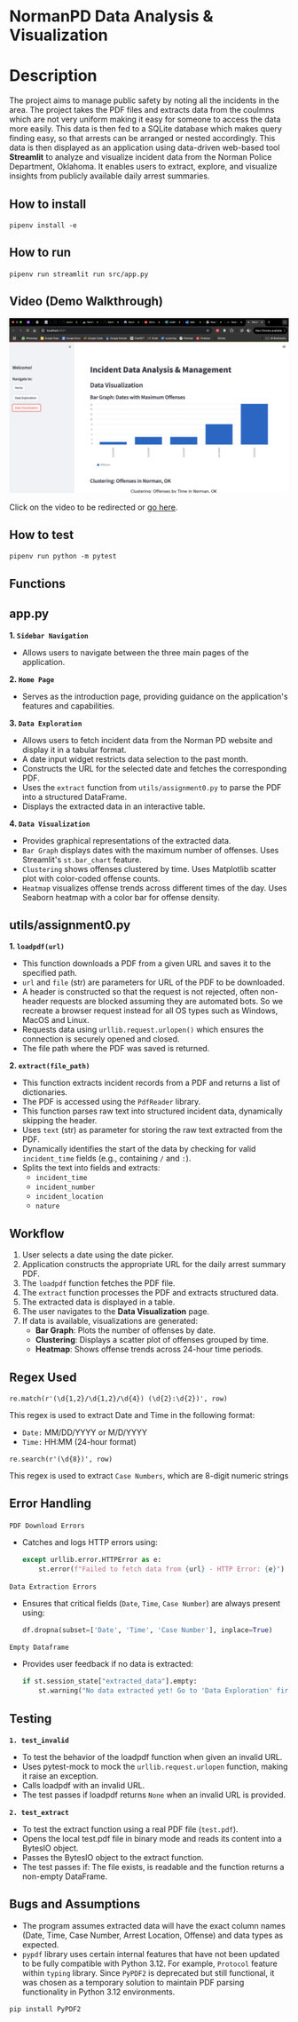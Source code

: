 # NormanPD Data Analysis & Visualization

# Description 

The project aims to manage public safety by noting all the incidents in the area. The project takes the PDF files and extracts data from the coulmns which are not very uniform making it easy for someone to access the data more easily. This data is then fed to a SQLite database which makes query finding easy, so that arrests can be arranged or nested accordingly. This data is then displayed as an application using data-driven web-based tool **Streamlit** to analyze and visualize incident data from the Norman Police Department, Oklahoma. It enables users to extract, explore, and visualize insights from publicly available daily arrest summaries.

## How to install
```
pipenv install -e 
```

## How to run
```
pipenv run streamlit run src/app.py
```

## Video (Demo Walkthrough)

[![Demo Video](video/Thumbnail.png)](https://youtu.be/OMv0h6U75HI)

Click on the video to be redirected or [go here](https://youtu.be/OMv0h6U75HI).

## How to test
```
pipenv run python -m pytest 
```

## Functions

## **app.py**

**1. `Sidebar Navigation`**
- Allows users to navigate between the three main pages of the application.

**2. `Home Page`**
- Serves as the introduction page, providing guidance on the application's features and capabilities.

**3. `Data Exploration`**
- Allows users to fetch incident data from the Norman PD website and display it in a tabular format.
- A date input widget restricts data selection to the past month.
- Constructs the URL for the selected date and fetches the corresponding PDF.
- Uses the `extract` function from `utils/assignment0.py` to parse the PDF into a structured DataFrame.
- Displays the extracted data in an interactive table.

**4. `Data Visualization`**
- Provides graphical representations of the extracted data.
- `Bar Graph` displays dates with the maximum number of offenses. Uses Streamlit's `st.bar_chart` feature.
- `Clustering` shows offenses clustered by time. Uses Matplotlib scatter plot with color-coded offense counts.
- `Heatmap` visualizes offense trends across different times of the day. Uses Seaborn heatmap with a color bar for offense density.


## **utils/assignment0.py**

**1. `loadpdf(url)`**
- This function downloads a PDF from a given URL and saves it to the specified path.
- `url` and `file` (str) are parameters for URL of the PDF to be downloaded.
- A header is constructed so that the request is not rejected, often non-header requests are blocked assuming they are automated bots. So we recreate a browser request instead for all OS types such as Windows, MacOS and Linux.
- Requests data using `urllib.request.urlopen()` which ensures the connection is securely opened and closed.
- The file path where the PDF was saved is returned.

**2. `extract(file_path)`**
- This function extracts incident records from a PDF and returns a list of dictionaries.
- The PDF is accessed using the `PdfReader` library.
- This function parses raw text into structured incident data, dynamically skipping the header.
- Uses `text` (str) as parameter for storing the raw text extracted from the PDF.
- Dynamically identifies the start of the data by checking for valid `incident_time` fields (e.g., containing `/` and `:`).
- Splits the text into fields and extracts:
  - `incident_time`
  - `incident_number`
  - `incident_location`
  - `nature`


## Workflow

1. User selects a date using the date picker.
2. Application constructs the appropriate URL for the daily arrest summary PDF.
3. The `loadpdf` function fetches the PDF file.
4. The `extract` function processes the PDF and extracts structured data.
5. The extracted data is displayed in a table.
6. The user navigates to the **Data Visualization** page.
7. If data is available, visualizations are generated:
   - **Bar Graph**: Plots the number of offenses by date.
   - **Clustering**: Displays a scatter plot of offenses grouped by time.
   - **Heatmap**: Shows offense trends across 24-hour time periods.


## Regex Used
```
re.match(r'(\d{1,2}/\d{1,2}/\d{4}) (\d{2}:\d{2})', row)
```
This regex is used to extract Date and Time in the following format:
- `Date:` MM/DD/YYYY or M/D/YYYY
- `Time:` HH:MM (24-hour format)

```
re.search(r'(\d{8})', row)
```
This regex is used to extract `Case Numbers`, which are 8-digit numeric strings

## Error Handling

`PDF Download Errors`
- Catches and logs HTTP errors using:
  ```python
  except urllib.error.HTTPError as e:
      st.error(f"Failed to fetch data from {url} - HTTP Error: {e}")
  ```

`Data Extraction Errors`
- Ensures that critical fields (`Date`, `Time`, `Case Number`) are always present using:
  ```python
  df.dropna(subset=['Date', 'Time', 'Case Number'], inplace=True)
  ```

`Empty Dataframe`
- Provides user feedback if no data is extracted:
  ```python
  if st.session_state["extracted_data"].empty:
      st.warning("No data extracted yet! Go to 'Data Exploration' first.")
  ```

## Testing
**`1. test_invalid`**
- To test the behavior of the loadpdf function when given an invalid URL.
- Uses pytest-mock to mock the `urllib.request.urlopen` function, making it raise an exception.
- Calls loadpdf with an invalid URL.
- The test passes if loadpdf returns `None` when an invalid URL is provided.

**`2. test_extract`**
- To test the extract function using a real PDF file (`test.pdf`).
- Opens the local test.pdf file in binary mode and reads its content into a BytesIO object.
- Passes the BytesIO object to the extract function.
- The test passes if: The file exists, is readable and the function returns a non-empty DataFrame.


## Bugs and Assumptions
- The program assumes extracted data will have the exact column names (Date, Time, Case Number, Arrest Location, Offense) and data types as expected.
- `pypdf` library uses certain internal features that have not been updated to be fully compatible with Python 3.12. For example, `Protocol` feature within `typing` library. Since `PyPDF2` is deprecated but still functional, it was chosen as a temporary solution to maintain PDF parsing functionality in Python 3.12 environments. 
```bash
pip install PyPDF2

